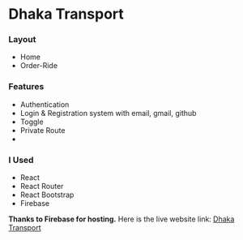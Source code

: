 # Dhaka Transport
### Layout
- Home
- Order-Ride

### Features
- Authentication
- Login & Registration system with email, gmail, github
- Toggle
- Private Route
- 

### I Used
- React
- React Router
- React Bootstrap
- Firebase

**Thanks to Firebase for hosting.** Here is the live website link: [Dhaka Transport](https://react-auth-249ac.web.app)
